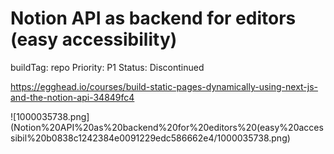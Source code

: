 # Notion API as backend for editors (easy accessibility)

buildTag: repo
Priority: P1
Status: Discontinued

https://egghead.io/courses/build-static-pages-dynamically-using-next-js-and-the-notion-api-34849fc4

![1000035738.png](Notion%20API%20as%20backend%20for%20editors%20(easy%20accessibil%20b0838c1242384e0091229edc586662e4/1000035738.png)